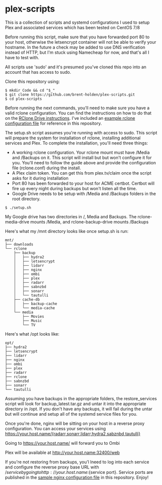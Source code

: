 # plex-scripts
This is a collection of scripts and systemd configurations I used to setup Plex and associated services which has been tested on CentOS 7/8

Before running this script, make sure that you have forwarded port 80 to your host, otherwise the letsencrypt container will not be able to verify your hostname. In the future a check may be added to use DNS verification instead of HTTP, but I'm stuck using Namecheap for now, and that's all I have to test with.

All scripts use 'sudo' and it's presumed you've cloned this repo into an account that has access to sudo.

Clone this repository using:
```console
$ mkdir Code && cd "$_"
$ git clone https://github.com/brent-holden/plex-scripts.git
$ cd plex-scripts
```

Before running the next commands, you'll need to make sure you have a valid rclone configuration. You can find the instructions on how to do that on the [RClone Drive instructions](https://rclone.org/drive/). I've included an [example rclone configuration file](rclone/rclone.conf.example) for reference in this repository.

The setup.sh script assumes you're running with access to sudo. This script will prepare the system for installation of rclone, installing additional services and Plex. To complete the installation, you'll need three things:
* A working rclone configuration. Your rclone mount must have /Media and /Backups on it. This script will install but but won't configure it for you. You'll need to follow the guide above and provide the configuration file (rclone.conf) during the install.
* A Plex claim token. You can get this from plex.tv/claim once the script asks for it during installation
* Port 80 has been forwarded to your host for ACME certbot. Certbot will fire up every night during backups but won't listen all the time.
* Google Drive needs to be setup with /Media and /Backups folders in the root directory.


```console
$ ./setup.sh
```
My Google drive has two directories in /, Media and Backups. The rclone-media-drive mounts /Media, and rclone-backup-drive mounts /Backups

Here's what my /mnt directory looks like once setup.sh is run:
```console
mnt/
├── downloads
└── rclone
    ├── backup
    │   ├── hydra2
    │   ├── letsencrypt
    │   ├── lidarr
    │   ├── nginx
    │   ├── ombi
    │   ├── plex
    │   ├── radarr
    │   ├── sabnzbd
    │   ├── sonarr
    │   └── tautulli
    ├── cache-db
    │   ├── backup-cache
    │   └── media-cache
    └── media
        ├── Movies
        ├── Music
        └── TV
```


Here's what /opt looks like:

```console
opt/
├── hydra2
├── letsencrypt
├── lidarr
├── nginx
├── ombi
├── plex
├── radarr
├── rclone
├── sabnzbd
├── sonarr
└── tautulli
```

Assuming you have backups in the appropriate folders, the restore_services script will look for backup_latest.tar.gz and untar it into the appropriate directory in /opt. If you don't have any backups, it will fail during the untar but will continue and setup all of the systemd service files for you.


Once you're done, nginx will be sitting on your host in a reverse proxy configuration. You can access your services using https://your.host.name/{radarr,sonarr,lidarr,hydra2,sabznbd,tautulli}

Going to https://your.host.name/ will forward you to Ombi

Plex will be available at http://your.host.name:32400/web

If you're not restoring from backups, you'l lneed to log into each service and configure the reverse proxy base URL with /${service} by going to http://your.host.name:${service port}. Service ports are published in the [sample nginx configuration file](nginx/default.example) in this repository. Enjoy!


